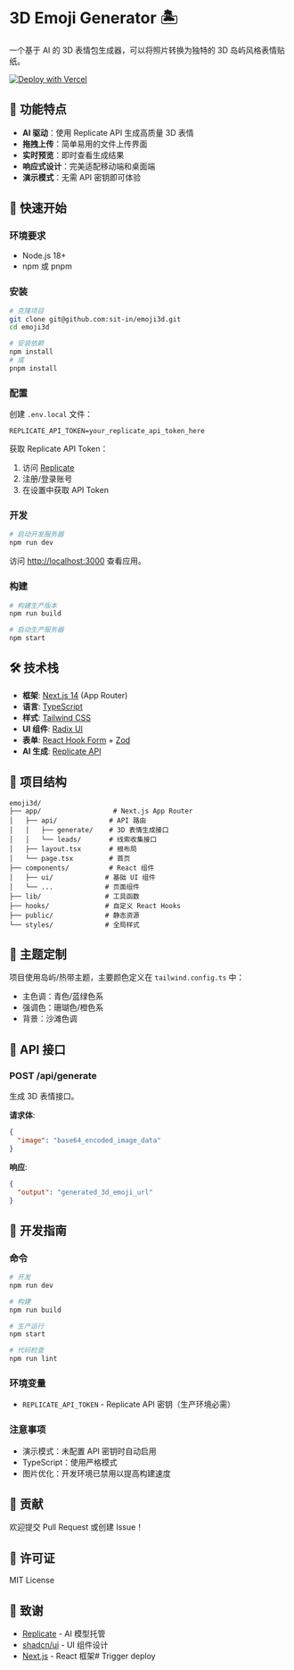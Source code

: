 # 3D Emoji Generator 🏝️

一个基于 AI 的 3D 表情包生成器，可以将照片转换为独特的 3D 岛屿风格表情贴纸。

[![Deploy with Vercel](https://vercel.com/button)](https://vercel.com/new/clone?repository-url=https%3A%2F%2Fgithub.com%2Fsit-in%2Femoji3d&env=REPLICATE_API_TOKEN&envDescription=API%20token%20for%20Replicate&envLink=https%3A%2F%2Freplicate.com%2Faccount%2Fapi-tokens)

## 🌟 功能特点

- **AI 驱动**：使用 Replicate API 生成高质量 3D 表情
- **拖拽上传**：简单易用的文件上传界面
- **实时预览**：即时查看生成结果
- **响应式设计**：完美适配移动端和桌面端
- **演示模式**：无需 API 密钥即可体验

## 🚀 快速开始

### 环境要求

- Node.js 18+
- npm 或 pnpm

### 安装

```bash
# 克隆项目
git clone git@github.com:sit-in/emoji3d.git
cd emoji3d

# 安装依赖
npm install
# 或
pnpm install
```

### 配置

创建 `.env.local` 文件：

```env
REPLICATE_API_TOKEN=your_replicate_api_token_here
```

获取 Replicate API Token：
1. 访问 [Replicate](https://replicate.com/)
2. 注册/登录账号
3. 在设置中获取 API Token

### 开发

```bash
# 启动开发服务器
npm run dev
```

访问 [http://localhost:3000](http://localhost:3000) 查看应用。

### 构建

```bash
# 构建生产版本
npm run build

# 启动生产服务器
npm start
```

## 🛠️ 技术栈

- **框架**: [Next.js 14](https://nextjs.org/) (App Router)
- **语言**: [TypeScript](https://www.typescriptlang.org/)
- **样式**: [Tailwind CSS](https://tailwindcss.com/)
- **UI 组件**: [Radix UI](https://www.radix-ui.com/)
- **表单**: [React Hook Form](https://react-hook-form.com/) + [Zod](https://zod.dev/)
- **AI 生成**: [Replicate API](https://replicate.com/)

## 📁 项目结构

```
emoji3d/
├── app/                  # Next.js App Router
│   ├── api/             # API 路由
│   │   ├── generate/    # 3D 表情生成接口
│   │   └── leads/       # 线索收集接口
│   ├── layout.tsx       # 根布局
│   └── page.tsx         # 首页
├── components/          # React 组件
│   ├── ui/             # 基础 UI 组件
│   └── ...             # 页面组件
├── lib/                # 工具函数
├── hooks/              # 自定义 React Hooks
├── public/             # 静态资源
└── styles/             # 全局样式
```

## 🎨 主题定制

项目使用岛屿/热带主题，主要颜色定义在 `tailwind.config.ts` 中：

- 主色调：青色/蓝绿色系
- 强调色：珊瑚色/橙色系
- 背景：沙滩色调

## 🔧 API 接口

### POST /api/generate

生成 3D 表情接口。

**请求体**:
```json
{
  "image": "base64_encoded_image_data"
}
```

**响应**:
```json
{
  "output": "generated_3d_emoji_url"
}
```

## 📝 开发指南

### 命令

```bash
# 开发
npm run dev

# 构建
npm run build

# 生产运行
npm start

# 代码检查
npm run lint
```

### 环境变量

- `REPLICATE_API_TOKEN` - Replicate API 密钥（生产环境必需）

### 注意事项

- 演示模式：未配置 API 密钥时自动启用
- TypeScript：使用严格模式
- 图片优化：开发环境已禁用以提高构建速度

## 🤝 贡献

欢迎提交 Pull Request 或创建 Issue！

## 📄 许可证

MIT License

## 🙏 致谢

- [Replicate](https://replicate.com/) - AI 模型托管
- [shadcn/ui](https://ui.shadcn.com/) - UI 组件设计
- [Next.js](https://nextjs.org/) - React 框架# Trigger deploy
